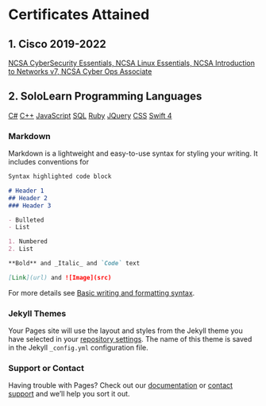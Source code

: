# Certificates Attained

## 1. Cisco 2019-2022
[NCSA CyberSecurity Essentials, NCSA Linux Essentials, NCSA Introduction to Networks v7, NCSA Cyber Ops Associate](https://drive.google.com/file/d/1V-KDbIMa4VPUi82S_zwnE-4iS6KZkJ73/view?usp=sharing)

## 2. SoloLearn Programming Languages

[C#](https://drive.google.com/file/d/1SegJbo3gCIdNdZveKOlJaXT_8YyaSIYK/view?usp=sharing)
[C++](https://drive.google.com/file/d/1acbaoSQAYaTrARC8ZuUVVSjdDbAyMSwK/view?usp=sharing)
[JavaScript](https://drive.google.com/file/d/1Si62IJD22XxuGRNCOQCqNxuTGKjFOyQD/view?usp=sharing)
[SQL](https://drive.google.com/file/d/1Si62IJD22XxuGRNCOQCqNxuTGKjFOyQD/view?usp=sharing)
[Ruby](https://drive.google.com/file/d/1JsywJmT9NSiSWFSHLGVr_kc9MoWPnEEH/view?usp=sharing)
[JQuery](https://drive.google.com/file/d/1mO0ZztmYa2khZ_5Ssw-2kZq7A2Tvdsee/view?usp=sharing)
[CSS](https://drive.google.com/file/d/1z42gJe1qC4Yjbv97G7khkGGeNdygTPW-/view?usp=sharing)
[Swift 4](https://drive.google.com/file/d/1VYWWl3M6Xb_DIeMpw8TBsHIRbL1Ca7DC/view?usp=sharing)
[]()

### Markdown

Markdown is a lightweight and easy-to-use syntax for styling your writing. It includes conventions for

```markdown
Syntax highlighted code block

# Header 1
## Header 2
### Header 3

- Bulleted
- List

1. Numbered
2. List

**Bold** and _Italic_ and `Code` text

[Link](url) and ![Image](src)
```

For more details see [Basic writing and formatting syntax](https://docs.github.com/en/github/writing-on-github/getting-started-with-writing-and-formatting-on-github/basic-writing-and-formatting-syntax).

### Jekyll Themes

Your Pages site will use the layout and styles from the Jekyll theme you have selected in your [repository settings](https://github.com/cancerian-x/certificates/settings/pages). The name of this theme is saved in the Jekyll `_config.yml` configuration file.

### Support or Contact

Having trouble with Pages? Check out our [documentation](https://docs.github.com/categories/github-pages-basics/) or [contact support](https://support.github.com/contact) and we’ll help you sort it out.
